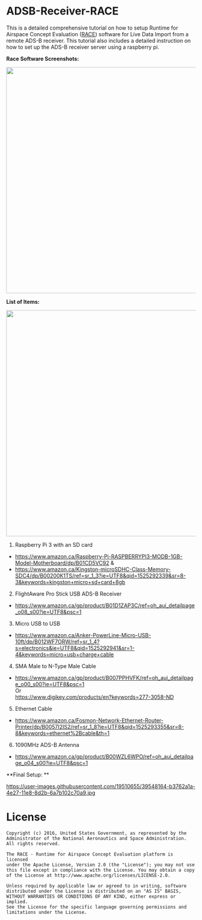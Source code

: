 # ADSB-Receiver-RACE

This is a detailed comprehensive tutorial on how to setup Runtime for Airspace Concept Evaluation ([RACE](http://nasarace.github.io/race/)) software for Live Data Import from a remote ADS-B receiver. This tutorial also includes a detailed instruction on how to set up the ADS-B receiver server using a raspberry pi.  

**Race Software Screenshots:**  


<img src="https://user-images.githubusercontent.com/19510655/39539052-af02f80c-4e0c-11e8-80a3-5cb6f481da84.png" width="600">
<br />

**List of Items:**  

<img src="https://user-images.githubusercontent.com/19510655/39546062-1cb914b2-4e21-11e8-8d59-09994cb5b10e.jpg" width="600">  

1. Raspberry Pi 3 with an SD card  
* https://www.amazon.ca/Raspberry-Pi-RASPBERRYPI3-MODB-1GB-Model-Motherboard/dp/B01CD5VC92 &  
* https://www.amazon.ca/Kingston-microSDHC-Class-Memory-SDC4/dp/B00200K1TS/ref=sr_1_3?ie=UTF8&qid=1525292339&sr=8-3&keywords=kingston+micro+sd+card+8gb    
2. FlightAware Pro Stick USB ADS-B Receiver
* https://www.amazon.ca/gp/product/B01D1ZAP3C/ref=oh_aui_detailpage_o08_s00?ie=UTF8&psc=1  

3. Micro USB to USB  
* https://www.amazon.ca/Anker-PowerLine-Micro-USB-10ft/dp/B012WF7ORW/ref=sr_1_4?s=electronics&ie=UTF8&qid=1525292941&sr=1-4&keywords=micro+usb+charge+cable  

4. SMA Male to N-Type Male Cable  
* https://www.amazon.ca/gp/product/B007PPHVFK/ref=oh_aui_detailpage_o00_s00?ie=UTF8&psc=1  
Or  
https://www.digikey.com/products/en?keywords=277-3058-ND  

5. Ethernet Cable
* https://www.amazon.ca/Fosmon-Network-Ethernet-Router-Printer/dp/B0057I2IS2/ref=sr_1_8?ie=UTF8&qid=1525293355&sr=8-8&keywords=ethernet%2Bcable&th=1  

6. 1090MHz ADS-B Antenna  
* https://www.amazon.ca/gp/product/B00WZL6WPO/ref=oh_aui_detailpage_o04_s00?ie=UTF8&psc=1  

**Final Setup: **  

https://user-images.githubusercontent.com/19510655/39548164-b3762a1a-4e27-11e8-8d2b-6a7b102c70a9.jpg


# License

    Copyright (c) 2016, United States Government, as represented by the
    Administrator of the National Aeronautics and Space Administration.
    All rights reserved.

    The RACE - Runtime for Airspace Concept Evaluation platform is licensed
    under the Apache License, Version 2.0 (the "License"); you may not use
    this file except in compliance with the License. You may obtain a copy
    of the License at http://www.apache.org/licenses/LICENSE-2.0.

    Unless required by applicable law or agreed to in writing, software
    distributed under the License is distributed on an "AS IS" BASIS,
    WITHOUT WARRANTIES OR CONDITIONS OF ANY KIND, either express or implied.
    See the License for the specific language governing permissions and
    limitations under the License.
